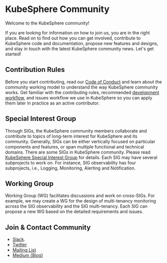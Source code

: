 # KubeSphere Community

Welcome to the KubeSphere community!

If you are looking for information on how to join us, you are in the right place. Read on to find out how you can get involved, contribute to KubeSphere code and documentation, propose new features and designs, and stay in touch with the latest KubeSphere community news. Let's get started!

## Contribution Rules

Before you start contributing, read our [Code of Conduct](code-of-conduct.md) and learn about the community working model to understand the way KubeSphere community works. Get familiar with the contributing rules, recommended [development workflow](./developer-guide/development/development-workflow.md), and issues workflow we use in KubeSphere so you can apply them later in practice as an active contributor.

## Special Interest Group

Through SIGs, the KubeSphere community members collaborate and contribute to topics of long-term interest for KubeSphere and its community. Generally, SIGs can be either vertically focused on particular components and features, or span multiple functional and technical domains. There are some SIGs in KubeSphere community. Please read [KubeSphere Special Interest Group](sigs.md) for details. Each SIG may have several subprojects to work on. For instance, SIG observability has four subprojects, i.e., Logging, Monitoring, Alerting and Notification.

## Working Group

Working Group (WG) facilitates discussions and work on cross-SIGs. For example, we may create a WG for the design of multi-tenancy monitoring across the SIG observability and the SIG multi-tenancy. Each SIG can propose a new WG based on the detailed requirements and issues.

## Join & Contact Community

- [Slack](https://join.slack.com/t/kubesphere/shared_invite/enQtNTE3MDIxNzUxNzQ0LTZkNTdkYWNiYTVkMTM5ZThhODY1MjAyZmVlYWEwZmQ3ODQ1NmM1MGVkNWEzZTRhNzk0MzM5MmY4NDc3ZWVhMjE).
- [Twitter](https://twitter.com/KubeSphere)
- [Mailing List](https://groups.google.com/forum/#!forum/kubesphere)
- [Medium (Blog)](https://itnext.io/@kubesphere)
